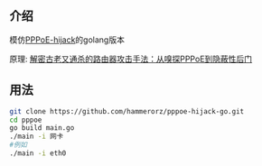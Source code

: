 ## 介绍

模仿[PPPoE-hijack](https://github.com/Karblue/PPPoE-hijack)的golang版本

原理: [解密古老又通杀的路由器攻击手法：从嗅探PPPoE到隐蔽性后门](http://www.freebuf.com/articles/wireless/163480.html)

## 用法

```bash
git clone https://github.com/hammerorz/pppoe-hijack-go.git
cd pppoe
go build main.go
./main -i 网卡
#例如
./main -i eth0
```
